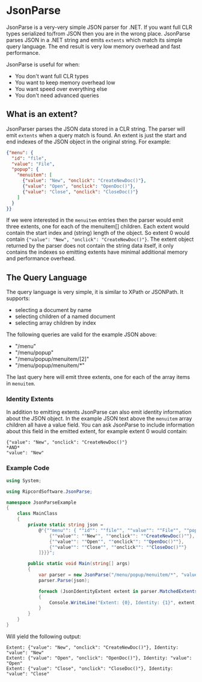 JsonParse
=========

JsonParse is a very-very simple JSON parser for .NET. If you want full CLR types serialized to/from JSON then you are in the wrong place.
JsonParse parses JSON in a .NET string and emits `extents` which match its simple query language. The end result is very low memory overhead
and fast performance.

JsonParse is useful for when:
* You don't want full CLR types
* You want to keep memory overhead low
* You want speed over everything else
* You don't need advanced queries

What is an extent?
------------------
JsonParser parses the JSON data stored in a CLR string. The parser will emit `extents` when a query match is found. An extent is just the start and end indexes of the JSON object in the original string. For example:
```JSON
{"menu": {
  "id": "file",
  "value": "File",
  "popup": {
    "menuitem": [
      {"value": "New", "onclick": "CreateNewDoc()"},
      {"value": "Open", "onclick": "OpenDoc()"},
      {"value": "Close", "onclick": "CloseDoc()"}
    ]
  }
}}
```
If we were interested in the `menuitem` entries then the parser would emit three extents, one for each of the menuitem[] children. Each extent would contain the start index and (string) length of the object. So extent 0 would contain `{"value": "New", "onclick": "CreateNewDoc()"}`. The extent object returned by the parser does not contain the string data itself, it only contains the indexes so emitting extents have minimal additional memory and performance overhead.

The Query Language
------------------
The query language is very simple, it is similar to XPath or JSONPath. It supports:
* selecting a document by name
* selecting children of a named document
* selecting array children by index

The following queries are valid for the example JSON above:
* "/menu"
* "/menu/popup"
* "/menu/popup/menuitem/[2]"
* "/menu/popup/menuitem/*"

The last query here will emit three extents, one for each of the array items in `menuitem`.

### Identity Extents
In addition to emitting extents JsonParse can also emit identity information about the JSON object. In the example JSON text above the `menuitem` array children all have a value field. You can ask JsonParse to include information about this field in the emitted extent, for example extent 0 would contain:
```
{"value": "New", "onclick": "CreateNewDoc()"} 
*AND*
"value": "New"
```

### Example Code
```C#
using System;

using RipcordSoftware.JsonParse;

namespace JsonParseExample
{
    class MainClass
    {
        private static string json = 
            @"{""menu"": { ""id"": ""file"", ""value"": ""File"", ""popup"": { ""menuitem"": [
                {""value"": ""New"", ""onclick"": ""CreateNewDoc()""},
                {""value"": ""Open"", ""onclick"": ""OpenDoc()""},
                {""value"": ""Close"", ""onclick"": ""CloseDoc()""}
            ]}}}";

        public static void Main(string[] args)
        {
            var parser = new JsonParse("/menu/popup/menuitem/*", "value");
            parser.Parse(json);

            foreach (JsonIdentityExtent extent in parser.MatchedExtents)
            {
                Console.WriteLine("Extent: {0}, Identity: {1}", extent, extent.IdentityExent);
            }
        }
    }
}
```
Will yield the following output:
```
Extent: {"value": "New", "onclick": "CreateNewDoc()"}, Identity: "value": "New"
Extent: {"value": "Open", "onclick": "OpenDoc()"}, Identity: "value": "Open"
Extent: {"value": "Close", "onclick": "CloseDoc()"}, Identity: "value": "Close"
```
